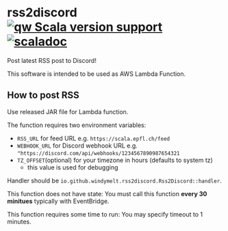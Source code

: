 # rss2discord [![qw Scala version support](https://index.scala-lang.org/windymelt/rss2discord/rss2discord/latest-by-scala-version.svg?platform=jvm)](https://index.scala-lang.org/windymelt/rss2discord/rss2discord) [![scaladoc](https://javadoc.io/badge2/io.github.windymelt/rss2discord_3/scaladoc.svg)](https://javadoc.io/doc/io.github.windymelt/rss2discord_3)

Post latest RSS post to Discord!

This software is intended to be used as AWS Lambda Function.

## How to post RSS

Use released JAR file for Lambda function.

The function requires two environment variables:

- `RSS_URL` for feed URL e.g. `https://scala.epfl.ch/feed`
- `WEBHOOK_URL` for Discord webhook URL e.g. `"https://discord.com/api/webhooks/1234567890987654321`
- `TZ_OFFSET`(optional) for your timezone in hours (defaults to system tz)
  - this value is used for debugging

Handler should be `io.github.windymelt.rss2discord.Rss2Discord::handler`.

This function does not have state: You must call this function **every 30 minitues** typically with EventBridge.

This function requires some time to run: You may specify timeout to 1 minutes.
